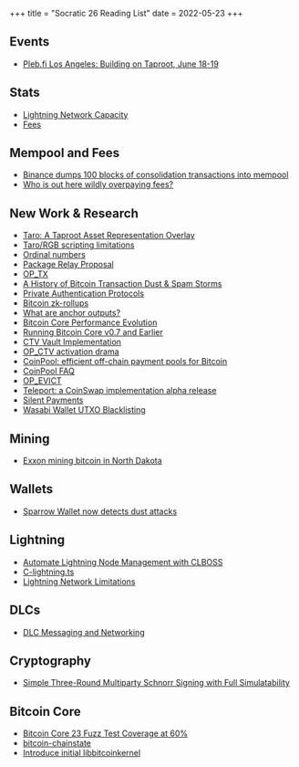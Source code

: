 +++
title = "Socratic 26 Reading List"
date = 2022-05-23
+++

## Events
- [Pleb.fi Los Angeles: Building on Taproot, June 18-19](https://bitdevsla.org/pleb-fi-1/)

## Stats
- [Lightning Network Capacity](https://bitcoinvisuals.com/ln-capacity)
- [Fees](https://transactionfee.info/charts/fees-package-feerates/)

## Mempool and Fees
- [Binance dumps 100 blocks of consolidation transactions into mempool](https://twitter.com/murchandamus/status/1524918688993927169)
- [Who is out here wildly overpaying fees?](https://twitter.com/rodarmor/status/1528581328710475778)

## New Work & Research
- [Taro: A Taproot Asset Representation Overlay](https://lists.linuxfoundation.org/pipermail/bitcoin-dev/2022-April/020196.html)
- [Taro/RGB scripting limitations](https://lists.linuxfoundation.org/pipermail/bitcoin-dev/2022-April/020204.html)
- [Ordinal numbers](https://lists.linuxfoundation.org/pipermail/bitcoin-dev/2022-February/019975.html)
- [Package Relay Proposal](https://lists.linuxfoundation.org/pipermail/bitcoin-dev/2022-May/020493.html)
- [OP_TX](https://lists.linuxfoundation.org/pipermail/bitcoin-dev/2022-May/020450.html)
- [A History of Bitcoin Transaction Dust & Spam Storms](https://blog.lopp.net/history-bitcoin-transaction-dust-spam-storms/)
- [Private Authentication Protocols](https://github.com/sipa/writeups/tree/main/private-authentication-protocols)
- [Bitcoin zk-rollups](https://tr3y.io/articles/crypto/bitcoin-zk-rollups.html)
- [What are anchor outputs?](https://fanismichalakis.fr/posts/anchor-outputs/)
- [Bitcoin Core Performance Evolution](https://blog.lopp.net/bitcoin-core-performance-evolution/)
- [Running Bitcoin Core v0.7 and Earlier](https://blog.lopp.net/running-bitcoin-core-v0-7-and-earlier/)
- [CTV Vault Implementation](https://github.com/jamesob/simple-ctv-vault)
- [OP_CTV activation drama](https://bitcoinops.org/en/newsletters/2022/04/27/)
- [CoinPool: efficient off-chain payment pools for Bitcoin](https://coinpool.dev/v0.1.pdf)
- [CoinPool FAQ](https://blog.bitmex.com/coinpool-faq/)
- [OP_EVICT](https://lists.linuxfoundation.org/pipermail/bitcoin-dev/2022-February/019926.html)
- [Teleport: a CoinSwap implementation alpha release](https://lists.linuxfoundation.org/pipermail/bitcoin-dev/2022-February/020026.html)
- [Silent Payments](https://lists.linuxfoundation.org/pipermail/bitcoin-dev/2022-March/020180.html)
- [Wasabi Wallet UTXO Blacklisting](https://twitter.com/wasabiwallet/status/1503091503207432193)

## Mining
- [Exxon mining bitcoin in North Dakota](https://www.cnbc.com/2022/03/26/exxon-mining-bitcoin-with-crusoe-energy-in-north-dakota-bakken-region.html)

## Wallets
- [Sparrow Wallet now detects dust attacks](https://twitter.com/SparrowWallet/status/1527264151789359104)

## Lightning
- [Automate Lightning Node Management with CLBOSS](https://medium.com/blockstream/automate-lightning-node-management-with-clboss-84be2e8a7555)
- [C-lightning.ts](https://twitter.com/AaronDewes/status/1490279349458718721)
- [Lightning Network Limitations](https://www.truthcoin.info/blog/lightning-limitations/)

## DLCs
- [DLC Messaging and Networking](https://mailmanlists.org/pipermail/dlc-dev/2022-March/000135.html)

## Cryptography
- [Simple Three-Round Multiparty Schnorr Signing with Full Simulatability](https://eprint.iacr.org/2022/374.pdf)

## Bitcoin Core
- [Bitcoin Core 23 Fuzz Test Coverage at 60%](https://twitter.com/MacroFake/status/1497215035617202176)
- [bitcoin-chainstate](https://github.com/bitcoin/bitcoin/pull/24304)
- [Introduce initial libbitcoinkernel](https://github.com/bitcoin/bitcoin/pull/24322)
